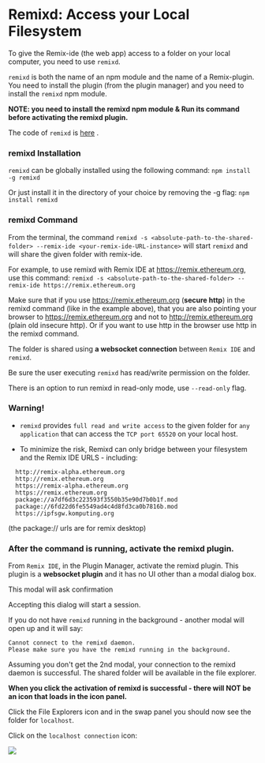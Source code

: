 Remixd: Access your Local Filesystem 
=========================================
To give the Remix-ide (the web app) access to a folder on your local computer, you need to use `remixd`.  

`remixd` is both the name of an npm module and the name of a Remix-plugin.  You need to install the plugin (from the plugin manager) and you need to install the `remixd` npm module. 


**NOTE: you need to install the remixd npm module & Run its command before activating the remixd plugin.**

The code of `remixd` is
[here](https://github.com/ethereum/remixd) .

### remixd Installation
`remixd` can be globally installed using the following command:
`npm install -g remixd`

Or just install it in the directory of your choice by removing the -g flag:
`npm install remixd`

### remixd Command
From the terminal, the command `remixd -s <absolute-path-to-the-shared-folder> --remix-ide <your-remix-ide-URL-instance>` will start `remixd` and will share the given folder with remix-ide. 

For example, to use remixd with Remix IDE at https://remix.ethereum.org, use this command: 
`remixd -s <absolute-path-to-the-shared-folder> --remix-ide https://remix.ethereum.org`

Make sure that if you use https://remix.ethereum.org (**secure http**) in the remixd command (like in the example above), that you are also pointing your browser to https://remix.ethereum.org and not to http://remix.ethereum.org (plain old insecure http).  Or if you want to use http in the browser use http in the remixd command.

The folder is shared using **a websocket connection** between `Remix IDE`
and `remixd`.

Be sure the user executing `remixd` has read/write permission on the
folder.

There is an option to run remixd in read-only mode, use `--read-only` flag.

### Warning!
- `remixd` provides `full read and write access` to the given folder for `any
application` that can access the `TCP port 65520` on your local host.

- To minimize the risk, Remixd can only bridge between your filesystem and the Remix IDE URLS - including:

```
  http://remix-alpha.ethereum.org
  http://remix.ethereum.org
  https://remix-alpha.ethereum.org
  https://remix.ethereum.org
  package://a7df6d3c223593f3550b35e90d7b0b1f.mod
  package://6fd22d6fe5549ad4c4d8fd3ca0b7816b.mod
  https://ipfsgw.komputing.org
```
(the package:// urls are for remix desktop)

### After the command is running, activate the remixd plugin.
From `Remix IDE`, in the Plugin Manager, activate the remixd plugin.  This plugin is a **websocket plugin** and it has no UI other than a modal dialog box.

This modal will ask confirmation

Accepting this dialog will start a session.

If you do not have `remixd` running in the background - another modal will open up and it will say: 

```
Cannot connect to the remixd daemon. 
Please make sure you have the remixd running in the background.
```

Assuming you don't get the 2nd modal, your connection to the remixd daemon is successful. The shared folder will be available in the file explorer.

**When you click the activation of remixd is successful - there will NOT be an icon that loads in the icon panel.**

Click the File Explorers icon and in the swap panel you should now see the folder for `localhost`.

Click on the `localhost connection` icon:

![](images/a-remixd-success.png)


